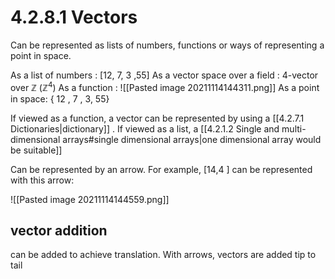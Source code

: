 # 4.2.8.1 Vectors
Can be represented as lists of numbers, functions or ways of representing a point in space.

As a list of numbers : [12, 7, 3 ,55]
As a vector space over a field : 4-vector over ℤ ($ℤ^{4}$)
As a function : ![[Pasted image 20211114144311.png]]
As a point in space: { 12 , 7 , 3, 55}

If viewed as a function, a vector can be represented by using a [[4.2.7.1 Dictionaries|dictionary]] . If viewed as a list, a [[4.2.1.2 Single and multi-dimensional arrays#single dimensional arrays|one dimensional array would be suitable]]

Can be represented by an arrow. For example, [14,4 ] can be represented with this arrow:

![[Pasted image 20211114144559.png]]

## vector addition
can be added to achieve translation. With arrows, vectors are added tip to tail